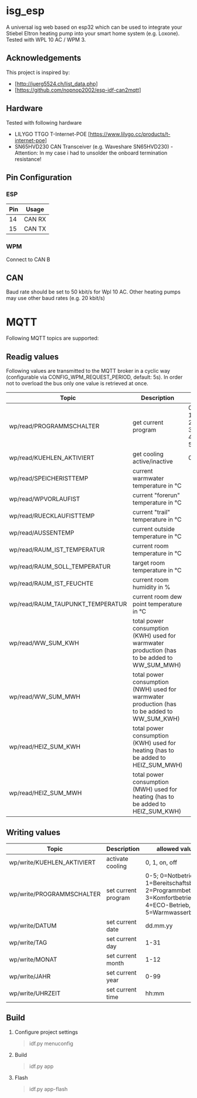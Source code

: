 # isg_esp
A universal isg web based on esp32 which can be used to integrate your Stiebel Eltron heating pump into your smart home system (e.g. Loxone). Tested with WPL 10 AC / WPM 3.

## Acknowledgements

This project is inspired by:
* [http://juerg5524.ch/list_data.php]
* [https://github.com/nopnop2002/esp-idf-can2mqtt]

## Hardware

Tested with following hardware
* LILYGO TTGO T-Internet-POE [https://www.lilygo.cc/products/t-internet-poe]
* SN65HVD230 CAN Transceiver (e.g. Waveshare SN65HVD230) - Attention: In my case i had to unsolder the onboard termination resistance!

## Pin Configuration

### ESP

Pin | Usage
--- | ---
14  | CAN RX
15  | CAN TX

### WPM

Connect to CAN B

## CAN

Baud rate should be set to 50 kbit/s for Wpl 10 AC. Other heating pumps may use other baud rates (e.g. 20 kbit/s)

# MQTT

Following MQTT topics are supported:

## Readig values

Following values are transmitted to the MQTT broker in a cyclic way (configurable via CONFIG_WPM_REQUEST_PERIOD, default: 5s). In order not to overload the bus only one value is retrieved at once.

Topic                            | Description                 | value
---                              | ---                    | ---
wp/read/PROGRAMMSCHALTER         | get current program         | 0-5; 0=Notbetrieb, 1=Bereitschaftsbetrieb, 2=Programmbetrieb, 3=Komfortbetrieb, 4=ECO-Betrieb, 5=Warmwasserbetrieb
wp/read/KUEHLEN_AKTIVIERT        | get cooling active/inactive | 0, 1, on, off
wp/read/SPEICHERISTTEMP          | current warmwater temperature in °C |
wp/read/WPVORLAUFIST             | current "forerun" temperature in °C |
wp/read/RUECKLAUFISTTEMP         | current "trail" temperature in °C |
wp/read/AUSSENTEMP               | current outside temperature in °C |
wp/read/RAUM_IST_TEMPERATUR      | current room temperature in °C |
wp/read/RAUM_SOLL_TEMPERATUR     | target room temperature in °C |
wp/read/RAUM_IST_FEUCHTE         | current room humidity in % |
wp/read/RAUM_TAUPUNKT_TEMPERATUR | current room dew point temperature in °C |
wp/read/WW_SUM_KWH               | total power consumption (KWH) used for warmwater production (has to be added to WW_SUM_MWH) |
wp/read/WW_SUM_MWH               | total power consumption (NWH) used for warmwater production (has to be added to WW_SUM_KWH) |
wp/read/HEIZ_SUM_KWH             | total power consumption (KWH) used for heating (has to be added to HEIZ_SUM_MWH) |
wp/read/HEIZ_SUM_MWH             | total power consumption (MWH) used for heating (has to be added to HEIZ_SUM_KWH) |

## Writing values

Topic                      | Description            | allowed values
---                        | ---                    | ---
wp/write/KUEHLEN_AKTIVIERT | activate cooling       | 0, 1, on, off
wp/write/PROGRAMMSCHALTER  | set current program    | 0-5; 0=Notbetrieb, 1=Bereitschaftsbetrieb, 2=Programmbetrieb, 3=Komfortbetrieb, 4=ECO-Betrieb, 5=Warmwasserbetrieb
wp/write/DATUM             | set current date       | dd.mm.yy
wp/write/TAG               | set current day        | 1-31
wp/write/MONAT             | set current month      | 1-12
wp/write/JAHR              | set current year       | 0-99
wp/write/UHRZEIT           | set current time       | hh:mm

## Build

1. Configure project settings
   > idf.py menuconfig

2. Build
   > idf.py app

3. Flash
   > idf.py app-flash

